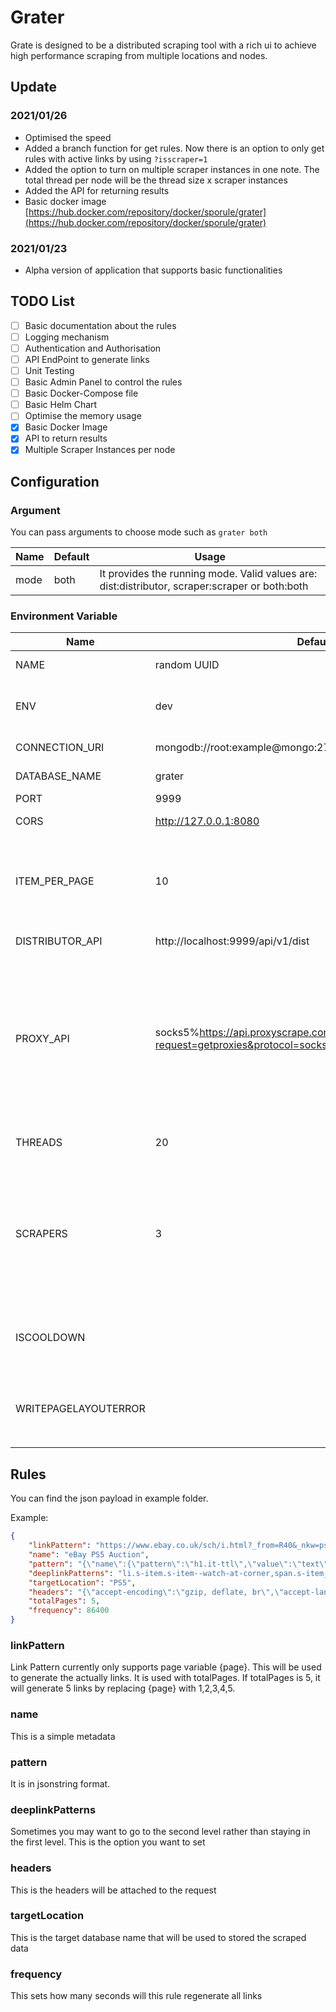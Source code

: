 # Grater

Grate is designed to be a distributed scraping tool with a rich ui to achieve high performance scraping from multiple locations and nodes.


## Update

### 2021/01/26

- Optimised the speed
- Added a branch function for get rules. Now there is an option to only get rules with active links by using `?isscraper=1`
- Added the option to turn on multiple scraper instances in one note. The total thread per node will be the thread size x scraper instances
- Added the API for returning results
- Basic docker image [https://hub.docker.com/repository/docker/sporule/grater](https://hub.docker.com/repository/docker/sporule/grater)

### 2021/01/23

- Alpha version of application that supports basic functionalities

## TODO List

- [ ] Basic documentation about the rules
- [ ] Logging mechanism
- [ ] Authentication and Authorisation
- [ ] API EndPoint to generate links
- [ ] Unit Testing
- [ ] Basic Admin Panel to control the rules
- [ ] Basic Docker-Compose file
- [ ] Basic Helm Chart
- [ ] Optimise the memory usage
- [x] Basic Docker Image
- [x] API to return results
- [x] Multiple Scraper Instances per node

## Configuration

### Argument

You can pass arguments to choose mode such as `grater both`

| Name | Default | Usage                                                                                          |
| ---- | ------- | ---------------------------------------------------------------------------------------------- |
| mode | both    | It provides the running mode. Valid values are: dist:distributor, scraper:scraper or both:both |


### Environment Variable

| Name                 | Default                                                                                             | Usage                                                                                                                                                                                                          | Type        |
| -------------------- | --------------------------------------------------------------------------------------------------- | -------------------------------------------------------------------------------------------------------------------------------------------------------------------------------------------------------------- | ----------- |
| NAME                 | random UUID                                                                                         | identify the name of the host                                                                                                                                                                                  | both        |
| ENV                  | dev                                                                                                 | It will run gin in release mode if it is set to anything other than dev                                                                                                                                        | both        |
| CONNECTION_URI       | mongodb://root:example@mongo:27017/                                                                 | connection string to the database                                                                                                                                                                              | both        |
| DATABASE_NAME        | grater                                                                                              | name of the database                                                                                                                                                                                           | both        |
| PORT                 | 9999                                                                                                | port of the api                                                                                                                                                                                                | distributor |
| CORS                 | http://127.0.0.1:8080                                                                               | This is the host address for CORS                                                                                                                                                                              | distributor |
| ITEM_PER_PAGE        | 10                                                                                                  | Items will be returned per page from API, it means the scraper will get 10 links every time                                                                                                                    | distributor |
| DISTRIBUTOR_API      | http://localhost:9999/api/v1/dist                                                                   | Address for the distributor                                                                                                                                                                                    | scraper     |
| PROXY_API            | socks5%https://api.proxyscrape.com/v2/?request=getproxies&protocol=socks5&timeout=10000&country=all | It should be in the format  `http/tcp%<Link>`, for example `http%www.api.com`. The api should return a list of proxies in the format of ip:port. You can leave this empty and it will not use proxy by default | scraper     |
| THREADS              | 20                                                                                                  | The size of threads for signle scraper                                                                                                                                                                         | scraper     |
| SCRAPERS             | 3                                                                                                   | The number of scrapers in one node. With default setting, the total threads per node will be 3 * 20 = 60. It means 60 threads will be running in parallel.                                                     | scraper     |
| ISCOOLDOWN           |                                                                                                     | It will have a random cool down time if this variable is not empty.                                                                                                                                            | scraper     |
| WRITEPAGELAYOUTERROR |                                                                                                     | It will write the page layout error to a table call `PageLayoutError` if this value is not empty                                                                                                               | scraper     |



## Rules

You can find the json payload in example folder.

Example:

```json
{
    "linkPattern": "https://www.ebay.co.uk/sch/i.html?_from=R40&_nkw=ps5&_sacat=0&LH_Auction=1&_sop=1&_pgn={page}",
    "name": "eBay PS5 Auction",
    "pattern": "{\"name\":{\"pattern\":\"h1.it-ttl\",\"value\":\"text\"},\"price\":{\"pattern\":\"div.val.vi-price span.notranslate\",\"value\":\"text\",\"postprocess\":{\"replace\":\"£,\"},\"validation\":{\"equation\":\"300 <= value\",\"targetValue\":\"value\"}}}",
    "deeplinkPatterns": "li.s-item.s-item--watch-at-corner,span.s-item__bids.s-item__bidCount,a.s-item__link,removeQueryString,redirect",
    "targetLocation": "PS5",
    "headers": "{\"accept-encoding\":\"gzip, deflate, br\",\"accept-language\":\"en-US,en;q=0.9\",\"referer\":\"https://www.ebay.co.uk/\"}",
    "totalPages": 5,
    "frequency": 86400
}
```

### linkPattern

Link Pattern currently only supports page variable {page}. This will be used to generate the actually links. It is used with totalPages. If totalPages is 5, it will generate 5 links by replacing {page} with 1,2,3,4,5.

### name

This is a simple metadata

### pattern

It is in jsonstring format.

### deeplinkPatterns

Sometimes you may want to go to the second level rather than staying in the first level.  This is the option you want to set

### headers

This is the headers will be attached to the request

### targetLocation

This is the target database name that will be used to stored the scraped data

### frequency

This sets how many seconds will this rule regenerate all links